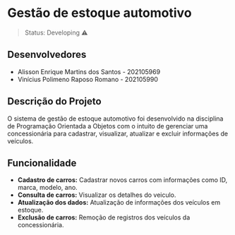 # Gestão de estoque automotivo
>Status: Developing ⚠️

## Desenvolvedores

- Alisson Enrique Martins dos Santos - 202105969
- Vinícius Polimeno Raposo Romano - 202105990

## Descrição do Projeto 

O sistema de gestão de estoque automotivo foi desenvolvido na disciplina de Programação Orientada a Objetos com o intuito de gerenciar uma concessionária para cadastrar, visualizar, atualizar e excluir informações de veículos.

## Funcionalidade

- **Cadastro de carros:** Cadastrar novos carros com informações como ID, marca, modelo, ano.
- **Consulta de carros:** Visualizar os detalhes do veiculo.
- **Atualização dos dados:** Atualização de informações dos veículos em estoque.
- **Exclusão de carros:** Remoção de registros dos veículos da concessionária.

